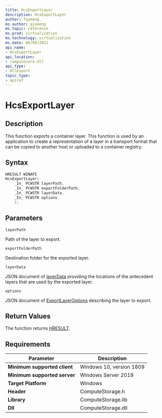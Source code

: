 ```yaml
---
title: HcsExportLayer
description: HcsExportLayer
author: faymeng
ms.author: qiumeng
ms.topic: reference
ms.prod: virtualization
ms.technology: virtualization
ms.date: 06/09/2021
api_name:
- HcsExportLayer
api_location:
- computecore.dll
api_type:
- DllExport
topic_type: 
- apiref
---
```

# HcsExportLayer

## Description

This function exports a container layer. This function is used by an application to create a representation of a layer in a transport format that can be copied to another host or uploaded to a container registry.

## Syntax

```cpp
HRESULT WINAPI
HcsExportLayer(
    _In_ PCWSTR layerPath,
    _In_ PCWSTR exportFolderPath,
    _In_ PCWSTR layerData,
    _In_ PCWSTR options
    );
```

## Parameters

`layerPath`

Path of the layer to export.

`exportFolderPath`

Destination folder for the exported layer.

`layerData`

JSON document of [layerData](./../SchemaReference.md#LayerData) providing the locations of the antecedent layers that are used by the exported layer.

`options`

JSON document of [ExportLayerOptions](./../SchemaReference.md#ExportLayerOptions) describing the layer to export.


## Return Values

The function returns [HRESULT](./HCSHResult.md).

## Requirements

|Parameter|Description|
|---|---|
| **Minimum supported client** | Windows 10, version 1809 |
| **Minimum supported server** | Windows Server 2019 |
| **Target Platform** | Windows |
| **Header** | ComputeStorage.h |
| **Library** | ComputeStorage.lib |
| **Dll** | ComputeStorage.dll |
